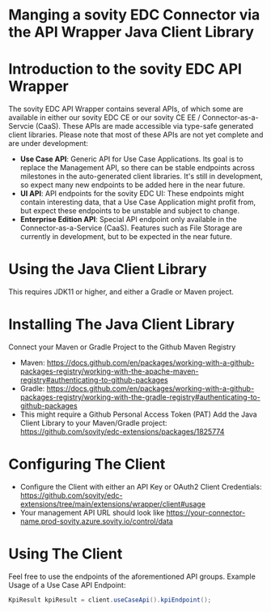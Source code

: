 Manging a sovity EDC Connector via the API Wrapper Java Client Library
========

Introduction to the sovity EDC API Wrapper
========
The sovity EDC API Wrapper contains several APIs, of which some are available in either our sovity EDC CE or our sovity CE EE / Connector-as-a-Servcie (CaaS). These APIs are made accessible via type-safe generated client libraries. Please note that most of these APIs are not yet complete and are under development:
- **Use Case API**: Generic API for Use Case Applications. Its goal is to replace the Management API, so there can be stable endpoints across milestones in the auto-generated client libraries. It's still in development, so expect many new endpoints to be added here in the near future.
- **UI API**: API endpoints for the sovity EDC UI: These endpoints might contain interesting data, that a Use Case Application might profit from, but expect these endpoints to be unstable and subject to change.
- **Enterprise Edition API**: Special API endpoint only available in the Connector-as-a-Service (CaaS). Features such as File Storage are currently in development, but to be expected in the near future.

Using the Java Client Library
========
This requires JDK11 or higher, and either a Gradle or Maven project.

Installing The Java Client Library
========
Connect your Maven or Gradle Project to the Github Maven Registry
- Maven: https://docs.github.com/en/packages/working-with-a-github-packages-registry/working-with-the-apache-maven-registry#authenticating-to-github-packages
- Gradle: https://docs.github.com/en/packages/working-with-a-github-packages-registry/working-with-the-gradle-registry#authenticating-to-github-packages
- This might require a Github Personal Access Token (PAT)
Add the Java Client Library to your Maven/Gradle project: https://github.com/sovity/edc-extensions/packages/1825774

Configuring The Client
========
- Configure the Client with either an API Key or OAuth2 Client Credentials: https://github.com/sovity/edc-extensions/tree/main/extensions/wrapper/client#usage
- Your management API URL should look like https://your-connector-name.prod-sovity.azure.sovity.io/control/data

Using The Client
========
Feel free to use the endpoints of the aforementioned API groups.
Example Usage of a Use Case API Endpoint:
```java
KpiResult kpiResult = client.useCaseApi().kpiEndpoint();
```
